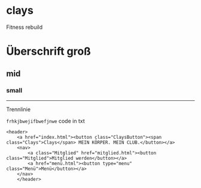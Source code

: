 # clays
Fitness rebuild

# Überschrift groß
## mid
### small

--- 
Trennlinie

`frhkjbwejifbwefjnwe` code in txt

``` codeblock
<header>
    <a href="index.html"><button class="ClaysButton"><span class="Clays">Clays</span> MEIN KÖRPER. MEIN CLUB.</button></a> 
    <nav>
        <a class="Mitglied" href="mitglied.html"><button class="Mitglied">Mitglied werden</button></a> 
        <a href="menü.html"><button type="menu" class="Menü">Menü</button></a>
    </nav>
    </header>
```
